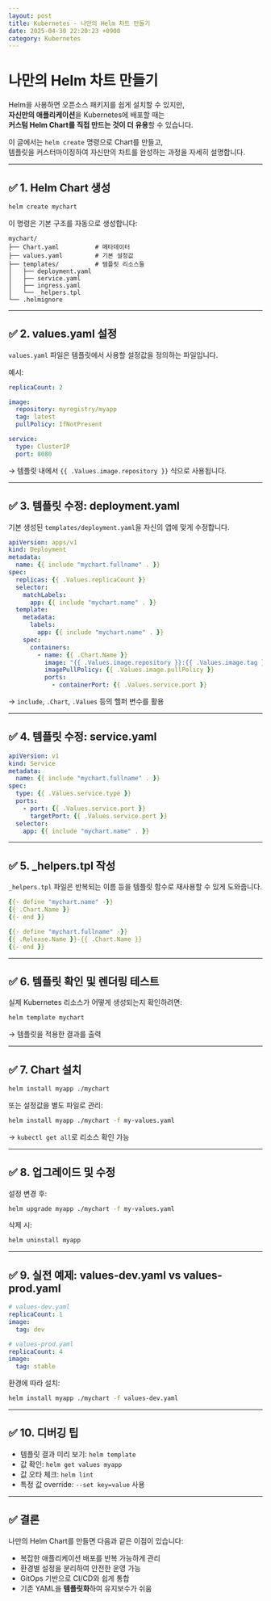 ```yaml
---
layout: post
title: Kubernetes - 나만의 Helm 차트 만들기
date: 2025-04-30 22:20:23 +0900
category: Kubernetes
---
```

# 나만의 Helm 차트 만들기

Helm을 사용하면 오픈소스 패키지를 쉽게 설치할 수 있지만,  
**자신만의 애플리케이션**을 Kubernetes에 배포할 때는  
**커스텀 Helm Chart를 직접 만드는 것이 더 유용**할 수 있습니다.

이 글에서는 `helm create` 명령으로 Chart를 만들고,  
템플릿을 커스터마이징하여 자신만의 차트를 완성하는 과정을 자세히 설명합니다.

---

## ✅ 1. Helm Chart 생성

```bash
helm create mychart
```

이 명령은 기본 구조를 자동으로 생성합니다:

```
mychart/
├── Chart.yaml          # 메타데이터
├── values.yaml         # 기본 설정값
├── templates/          # 템플릿 리소스들
│   ├── deployment.yaml
│   ├── service.yaml
│   ├── ingress.yaml
│   └── _helpers.tpl
└── .helmignore
```

---

## ✅ 2. values.yaml 설정

`values.yaml` 파일은 템플릿에서 사용할 설정값을 정의하는 파일입니다.

예시:

```yaml
replicaCount: 2

image:
  repository: myregistry/myapp
  tag: latest
  pullPolicy: IfNotPresent

service:
  type: ClusterIP
  port: 8080
```

→ 템플릿 내에서 `{{ .Values.image.repository }}` 식으로 사용됩니다.

---

## ✅ 3. 템플릿 수정: deployment.yaml

기본 생성된 `templates/deployment.yaml`을 자신의 앱에 맞게 수정합니다.

```yaml
apiVersion: apps/v1
kind: Deployment
metadata:
  name: {{ include "mychart.fullname" . }}
spec:
  replicas: {{ .Values.replicaCount }}
  selector:
    matchLabels:
      app: {{ include "mychart.name" . }}
  template:
    metadata:
      labels:
        app: {{ include "mychart.name" . }}
    spec:
      containers:
        - name: {{ .Chart.Name }}
          image: "{{ .Values.image.repository }}:{{ .Values.image.tag }}"
          imagePullPolicy: {{ .Values.image.pullPolicy }}
          ports:
            - containerPort: {{ .Values.service.port }}
```

→ `include`, `.Chart`, `.Values` 등의 헬퍼 변수를 활용

---

## ✅ 4. 템플릿 수정: service.yaml

```yaml
apiVersion: v1
kind: Service
metadata:
  name: {{ include "mychart.fullname" . }}
spec:
  type: {{ .Values.service.type }}
  ports:
    - port: {{ .Values.service.port }}
      targetPort: {{ .Values.service.port }}
  selector:
    app: {{ include "mychart.name" . }}
```

---

## ✅ 5. _helpers.tpl 작성

`_helpers.tpl` 파일은 반복되는 이름 등을 템플릿 함수로 재사용할 수 있게 도와줍니다.

```yaml
{{- define "mychart.name" -}}
{{ .Chart.Name }}
{{- end }}

{{- define "mychart.fullname" -}}
{{ .Release.Name }}-{{ .Chart.Name }}
{{- end }}
```

---

## ✅ 6. 템플릿 확인 및 렌더링 테스트

실제 Kubernetes 리소스가 어떻게 생성되는지 확인하려면:

```bash
helm template mychart
```

→ 템플릿을 적용한 결과를 출력

---

## ✅ 7. Chart 설치

```bash
helm install myapp ./mychart
```

또는 설정값을 별도 파일로 관리:

```bash
helm install myapp ./mychart -f my-values.yaml
```

→ `kubectl get all`로 리소스 확인 가능

---

## ✅ 8. 업그레이드 및 수정

설정 변경 후:

```bash
helm upgrade myapp ./mychart -f my-values.yaml
```

삭제 시:

```bash
helm uninstall myapp
```

---

## ✅ 9. 실전 예제: values-dev.yaml vs values-prod.yaml

```yaml
# values-dev.yaml
replicaCount: 1
image:
  tag: dev

# values-prod.yaml
replicaCount: 4
image:
  tag: stable
```

환경에 따라 설치:

```bash
helm install myapp ./mychart -f values-dev.yaml
```

---

## ✅ 10. 디버깅 팁

- 템플릿 결과 미리 보기: `helm template`
- 값 확인: `helm get values myapp`
- 값 오타 체크: `helm lint`
- 특정 값 override: `--set key=value` 사용

---

## ✅ 결론

나만의 Helm Chart를 만들면 다음과 같은 이점이 있습니다:

- 복잡한 애플리케이션 배포를 반복 가능하게 관리
- 환경별 설정을 분리하여 안전한 운영 가능
- GitOps 기반으로 CI/CD와 쉽게 통합
- 기존 YAML을 **템플릿화**하여 유지보수가 쉬움
